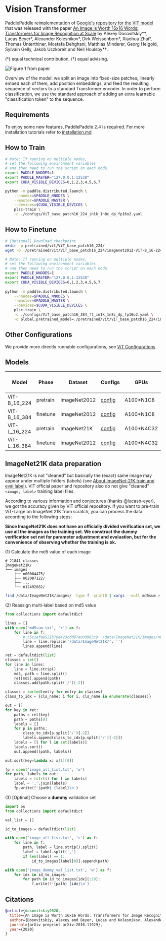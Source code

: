 # Vision Transformer

PaddlePaddle reimplementation of [Google's repository for the ViT model](https://github.com/google-research/vision_transformer) that was released with the paper [An Image is Worth 16x16 Words: Transformers for Image Recognition at Scale](https://arxiv.org/abs/2010.11929) by Alexey Dosovitskiy\*†, Lucas Beyer\*, Alexander Kolesnikov\*, Dirk
Weissenborn\*, Xiaohua Zhai\*, Thomas Unterthiner, Mostafa Dehghani, Matthias
Minderer, Georg Heigold, Sylvain Gelly, Jakob Uszkoreit and Neil Houlsby\*†.

(\*) equal technical contribution, (†) equal advising.

![Figure 1 from paper](https://github.com/google-research/vision_transformer/raw/main/vit_figure.png)

Overview of the model: we split an image into fixed-size patches, linearly embed
each of them, add position embeddings, and feed the resulting sequence of
vectors to a standard Transformer encoder. In order to perform classification,
we use the standard approach of adding an extra learnable "classification token"
to the sequence.

## Requirements
To enjoy some new features, PaddlePaddle 2.4 is required. For more installation tutorials 
refer to [installation.md](../../../tutorials/get_started/installation.md)


## How to Train

```bash
# Note: If running on multiple nodes, 
# set the following environment variables 
# and then need to run the script on each node.
export PADDLE_NNODES=1
export PADDLE_MASTER="127.0.0.1:12538"
export CUDA_VISIBLE_DEVICES=0,1,2,3,4,5,6,7

python -m paddle.distributed.launch \
    --nnodes=$PADDLE_NNODES \
    --master=$PADDLE_MASTER \
    --devices=$CUDA_VISIBLE_DEVICES \
    plsc-train \
    -c ./configs/ViT_base_patch16_224_in1k_1n8c_dp_fp16o2.yaml
```

## How to Finetune

```bash
# [Optional] Download checkpoint
mkdir -p pretrained/vit/ViT_base_patch16_224/
wget -O ./pretrained/vit/ViT_base_patch16_224/imagenet2012-ViT-B_16-224.pdparams https://plsc.bj.bcebos.com/models/vit/v2.4/imagenet2012-ViT-B_16-224.pdparams

```


```bash
# Note: If running on multiple nodes, 
# set the following environment variables 
# and then need to run the script on each node.
export PADDLE_NNODES=1
export PADDLE_MASTER="127.0.0.1:12538"
export CUDA_VISIBLE_DEVICES=0,1,2,3,4,5,6,7
  
python -m paddle.distributed.launch \
    --nnodes=$PADDLE_NNODES \
    --master=$PADDLE_MASTER \
    --devices=$CUDA_VISIBLE_DEVICES \
    plsc-train \
    -c ./configs/ViT_base_patch16_384_ft_in1k_1n8c_dp_fp16o2.yaml \
    -o Global.pretrained_model=./pretrained/vit/ViT_base_patch16_224/imagenet2012-ViT-B_16-224
```

## Other Configurations
We provide more directly runnable configurations, see [ViT Configurations](./configs/).


## Models

| Model        | Phase    | Dataset      | Configs                                                      | GPUs       | Img/sec | Top1 Acc | Official | Pre-trained checkpoint                                       | Fine-tuned checkpoint                                        | Log                                                          |
| ------------ | -------- | ------------ | ------------------------------------------------------------ | ---------- | ------- | -------- | -------- | ------------------------------------------------------------ | ------------------------------------------------------------ | ------------------------------------------------------------ |
| ViT-B_16_224 | pretrain | ImageNet2012 | [config](./configs/ViT_base_patch16_224_in1k_1n8c_dp_fp16o2.yaml) | A100*N1C8  | 3583    | 0.75196  | 0.7479   | [download](https://plsc.bj.bcebos.com/models/vit/v2.4/imagenet2012-ViT-B_16-224.pdparams) | -                                                            | [log](https://plsc.bj.bcebos.com/models/vit/v2.4/imagenet2012-ViT-B_16-224.log) |
| ViT-B_16_384 | finetune | ImageNet2012 | [config](./configs/ViT_base_patch16_384_ft_in1k_1n8c_dp_fp16o2.yaml) | A100*N1C8  | 719     | 0.77972  | 0.7791   | [download](https://plsc.bj.bcebos.com/models/vit/v2.4/imagenet2012-ViT-B_16-224.pdparams) | [download](https://plsc.bj.bcebos.com/models/vit/v2.4/imagenet2012-ViT-B_16-384.pdparams) | [log](https://plsc.bj.bcebos.com/models/vit/v2.4/imagenet2012-ViT-B_16-384.log) |
| ViT-L_16_224 | pretrain | ImageNet21K  | [config](./configs/ViT_large_patch16_224_in21k_4n32c_dp_fp16o2.yaml) | A100*N4C32 | 5256    | -        | -        | [download](https://plsc.bj.bcebos.com/models/vit/v2.4/imagenet21k-ViT-L_16-224.pdparams) | -                                                            | [log](https://plsc.bj.bcebos.com/models/vit/v2.4/imagenet21k-ViT-L_16-224.log) |
| ViT-L_16_384 | finetune | ImageNet2012 | [config](./configs/ViT_large_patch16_384_in1k_ft_4n32c_dp_fp16o2.yaml) | A100*N4C32 | 934     | 0.85030  | 0.8505   | [download](https://plsc.bj.bcebos.com/models/vit/v2.4/imagenet21k-ViT-L_16-224.pdparams) | [download](https://plsc.bj.bcebos.com/models/vit/v2.4/imagenet21k%2Bimagenet2012-ViT-L_16-384.pdparams) | [log](https://plsc.bj.bcebos.com/models/vit/v2.4/imagenet21k%2Bimagenet2012-ViT-L_16-384.log) |

## ImageNet21K data preparation

ImageNet21K is not "cleaned" but basically the (exact) same image may appear under multiple folders (labels)
(see [About ImageNet-21K train and eval label](https://github.com/google-research/vision_transformer/issues/237#issuecomment-1259631151)). 
ViT official paper and repository also do not give "cleaned" `<image, label>` training label files.

According to various information and conjectures (thanks @lucasb-eyer), we got the accuracy given by ViT official repository. 
If you want to pre-train ViT-Large on ImageNet 21K from scratch, you can process the data according to the following steps:

**Since ImageNet21K does not have an officially divided verification set, we use all the images as the training set. 
We construct the dummy verification set not for parameter adjustment and evaluation, but for the convenience of 
observing whether the training is ok.**

(1) Calculate the md5 value of each image

```
# 21841 classes
ImageNet21K/
└── images
    ├── n00004475/
    ├── n02087122/
    ├── ...
    └── n12492682/
```

```bash
find /data/ImageNet21K/images/ -type f -print0 | xargs --null md5sum > md5sum.txt
```

(2) Reassign multi-label based on md5 value
```python
from collections import defaultdict

lines = []
with open('md5sum.txt', 'r') as f:
    for line in f:
        # 35c1efae521b76e423cdd07a00d963c9  /data/ImageNet21K/images/n00004475/n00004475_54295.JPEG
        line = line.replace('/data/ImageNet21K/', '')
        lines.append(line)

ret = defaultdict(list)
classes = set()
for line in lines:
    line = line.strip()
    md5, path = line.split()
    ret[md5].append(path)
    classes.add(path.split('/')[-2])

classes = sorted(entry for entry in classes)
class_to_idx = {cls_name: i for i, cls_name in enumerate(classes)}

out = []
for key in ret:
    paths = ret[key]
    path = paths[0] 
    labels = []
    for p in paths:
        class_to_idx[p.split('/')[-2]]
        labels.append(class_to_idx[p.split('/')[-2]])
    labels = [l for l in set(labels)]
    labels.sort()
    out.append((path, labels))

out.sort(key=lambda x: x[1][0])

fp = open('image_all_list.txt', 'w')
for path, labels in out:
    labels = [str(l) for l in labels]
    label = ','.join(labels)
    fp.write(f'{path} {label}\n')
```

(3) [Optinal] Choose a **dummy** validation set
```python
import os
from collections import defaultdict

val_list = []

id_to_images = defaultdict(list)

with open('image_all_list.txt', 'r') as f:
    for line in f:
        path, label = line.strip().split()
        label = label.split(',')
        if len(label) == 1:
            id_to_images[label[0]].append(path)

with open('image_dummy_val_list.txt', 'w') as f:
    for idx in id_to_images:
        for path in id_to_images[idx][:20]:
            f.write(f'{path} {idx}\n')
```


## Citations

```bibtex
@article{dosovitskiy2020,
  title={An Image is Worth 16x16 Words: Transformers for Image Recognition at Scale},
  author={Dosovitskiy, Alexey and Beyer, Lucas and Kolesnikov, Alexander and Weissenborn, Dirk and Zhai, Xiaohua and Unterthiner, Thomas and  Dehghani, Mostafa and Minderer, Matthias and Heigold, Georg and Gelly, Sylvain and Uszkoreit, Jakob and Houlsby, Neil},
  journal={arXiv preprint arXiv:2010.11929},
  year={2020}
}
```
